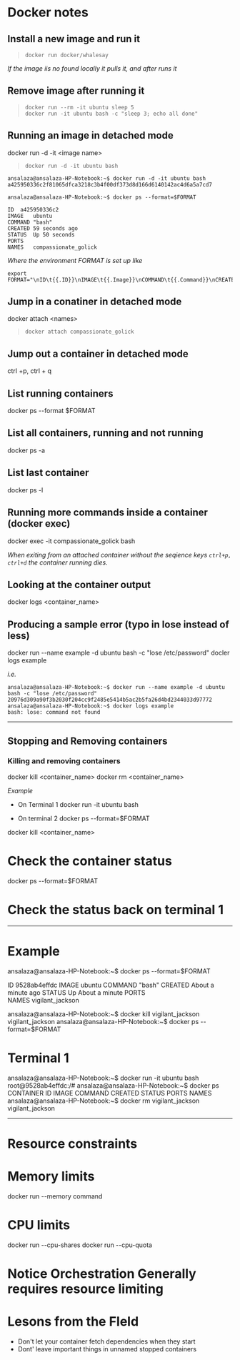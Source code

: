 # Docker notes

## Install a new image and run it
>```
> docker run docker/whalesay
>```


_If the image iis no found locally it pulls it, and after runs it_


## Remove image after running it

>```
> docker run --rm -it ubuntu sleep 5
> docker run -it ubuntu bash -c "sleep 3; echo all done"
>```


## Running an image in detached mode
docker run -d -it \<image name> <command>


>```
> docker run -d -it ubuntu bash
>```

```
ansalaza@ansalaza-HP-Notebook:~$ docker run -d -it ubuntu bash
a425950336c2f81065dfca3218c3b4f00df373d8d166d6140142ac4d6a5a7cd7
```

```
ansalaza@ansalaza-HP-Notebook:~$ docker ps --format=$FORMAT

ID	a425950336c2
IMAGE	ubuntu
COMMAND	"bash"
CREATED	59 seconds ago
STATUS	Up 50 seconds
PORTS	
NAMES	compassionate_golick
```

_Where the environment FORMAT is set up like_

```
export FORMAT="\nID\t{{.ID}}\nIMAGE\t{{.Image}}\nCOMMAND\t{{.Command}}\nCREATED\t{{.RunningFor}}\nSTATUS\t{{.Status}}\nPORTS\t{{.Ports}}\nNAMES\t{{.Names}}\n"
```


## Jump in a conatiner in detached mode
docker attach \<names>

>```
> docker attach compassionate_golick
>```

## Jump out a container in detached mode
ctrl +p, ctrl + q

## List running containers
docker ps --format $FORMAT


## List all containers, running and not running
docker ps -a

## List last container
docker ps -l

## Running more commands inside a container (docker exec)
docker exec -it compassionate_golick bash


_When exiting from an attached container without the seqience keys `ctrl+p, ctrl+d` the container running dies._




## Looking at the container output
docker logs <container_name>

## Producing a sample error (typo in lose instead of less)
docker run --name example -d ubuntu bash -c "lose /etc/password"
docler logs example

_i.e._
```
ansalaza@ansalaza-HP-Notebook:~$ docker run --name example -d ubuntu bash -c "lose /etc/password"
20976d309a90f3b2030f204cc9f2485e5414b5ac2b5fa26d4bd2344033d97772
ansalaza@ansalaza-HP-Notebook:~$ docker logs example
bash: lose: command not found
```


---
## Stopping and Removing containers
### Killing and removing containers
docker kill <container_name>
docker rm <container_name>

_Example_
- On Terminal 1
docker run -it ubuntu bash

- On terminal 2
docker ps --format=$FORMAT

docker kill <container_name>

# Check the container status
docker ps --format=$FORMAT

# Check the status back on terminal 1 

---
# Example
ansalaza@ansalaza-HP-Notebook:~$ docker ps --format=$FORMAT

ID	9528ab4effdc
IMAGE	ubuntu
COMMAND	"bash"
CREATED	About a minute ago
STATUS	Up About a minute
PORTS	
NAMES	vigilant_jackson

ansalaza@ansalaza-HP-Notebook:~$ docker kill vigilant_jackson
vigilant_jackson
ansalaza@ansalaza-HP-Notebook:~$ docker ps --format=$FORMAT

# Terminal 1
ansalaza@ansalaza-HP-Notebook:~$ docker run -it ubuntu bash
root@9528ab4effdc:/# ansalaza@ansalaza-HP-Notebook:~$ docker ps
CONTAINER ID   IMAGE     COMMAND   CREATED   STATUS    PORTS     NAMES
ansalaza@ansalaza-HP-Notebook:~$ docker rm vigilant_jackson
vigilant_jackson


---
# Resource constraints
# Memory limits
docker run --memory <maximum-allowed-memory> <image-name> command

# CPU limits
docker run --cpu-shares <relative to other containers>
docker run --cpu-quota <to limit in general>

# Notice Orchestration Generally requires resource limiting


# Lesons from the FIeld
- Don't let your container fetch dependencies when they start
- Dont' leave important things in unnamed stopped containers











